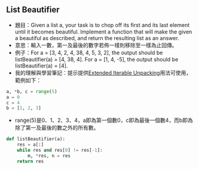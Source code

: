 ## List Beautifier
* 題目：Given a list a, your task is to chop off its first and its last element until it becomes beautiful. Implement a function that will make the given a beautiful as described, and return the resulting list as an answer.
* 意思：輸入一數，第一及最後的數字若佈一樣則移除至一樣為止回傳。
* 例子：For a = [3, 4, 2, 4, 38, 4, 5, 3, 2], the output should be listBeautifier(a) = [4, 38, 4]. For a = [1, 4, -5], the output should be listBeautifier(a) = [4].
* 我的理解與學習筆記：提示提供[Extended Iterable Unpacking](https://www.python.org/dev/peps/pep-3132/)用法可使用，範例如下：

```Python
a, *b, c = range(5)
a = 0
c = 4
b = [1, 2, 3]
```
* range(5)是0、1、2、3、4，a即為第一個數0，c即為最後一個數4，而b即為除了第一及最後的數之外的所有數。
```Python
def listBeautifier(a):
    res = a[:]
    while res and res[0] != res[-1]:
        m, *res, n = res
    return res
```
